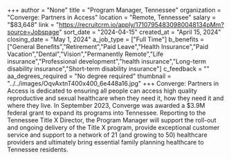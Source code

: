 +++
author = "None"
title = "Program Manager, Tennessee"
organization = "Converge: Partners in Access"
location = "Remote, Tennessee"
salary = "$83,648"
link = "https://recruitcrm.io/apply/17107954830980048134pMm?source=Jobspage"
sort_date = "2024-04-15"
created_at = "April 15, 2024"
closing_date = "May 1, 2024"
a_job_type = ["Full Time"]
b_benefits = ["General Benefits","Retirement","Paid Leave","Health Insurance","Paid Vacation","Dental","Vision","Permanently Remote","Life insurance","Professional development","health insurance","Long-term disability insurance","Short-term disability insurance"]
c_feedback = ""
aa_degrees_required = "No degree required"
thumbnail = "../../images/OqvAxtnT400x400_6e448a16.jpg"
+++
Converge: Partners in Access is dedicated to ensuring all people can access high quality reproductive and sexual healthcare when they need it, how they need it and where they live. In September 2023, Converge was awarded a $3.9M federal grant to expand its programs into Tennessee. Reporting to the Tennessee Title X Director, the Program Manager will support the roll-out and ongoing delivery of the Title X program, provide exceptional customer service and support to a network of 21 (and growing to 50) healthcare providers and ultimately bring essential family planning healthcare to Tennessee residents.